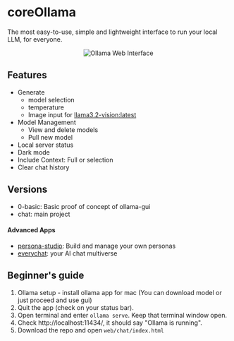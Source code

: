 # coreOllama
The most easy-to-use, simple and lightweight interface to run your local LLM, for everyone. 

<div align="center"><img src="https://i.ibb.co/sjgbqpJ/Ollama-Web-Interface.jpg" alt="Ollama Web Interface"></div>

## Features
- Generate
  - model selection
  - temperature
  - Image input for [llama3.2-vision:latest](https://ollama.com/library/llama3.2-vision)
- Model Management
  - View and delete models
  - Pull new model
- Local server status
- Dark mode
- Include Context: Full or selection
- Clear chat history

## Versions
- 0-basic: Basic proof of concept of ollama-gui
- chat: main project
#### Advanced Apps
- [persona-studio](https://github.com/chanulee/persona-studio): Build and manage your own personas
- [everychat](https://github.com/chanulee/everychat): your AI chat multiverse

## Beginner's guide
1. Ollama setup - install ollama app for mac (You can download model or just proceed and use gui)
2. Quit the app (check on your status bar). 
3. Open terminal and enter `ollama serve`. Keep that terminal window open.
4. Check http://localhost:11434/, it should say "Ollama is running".
5. Download the repo and open `web/chat/index.html`

